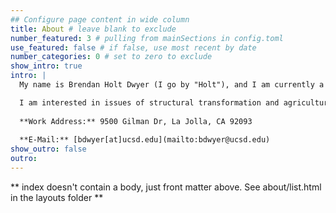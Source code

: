 ```yaml
---
## Configure page content in wide column
title: About # leave blank to exclude
number_featured: 3 # pulling from mainSections in config.toml
use_featured: false # if false, use most recent by date
number_categories: 0 # set to zero to exclude
show_intro: true
intro: |
  My name is Brendan Holt Dwyer (I go by "Holt"), and I am currently a PhD candidate in Economics at UC San Diego. I grew up in New Jersey, studied economics (major) and computer science (minor) at Princeton University, and worked as a research assistant at the Federal Reserve Board (Financial Stability) prior to starting my Ph.D.

  I am interested in issues of structural transformation and agriculture in developing countries, with experience working on India and Indonesia. I also study U.S. macro, in particular the effects of federal procurement spending on firm growth.
  
  **Work Address:** 9500 Gilman Dr, La Jolla, CA 92093
  
  **E-Mail:** [bdwyer[at]ucsd.edu](mailto:bdwyer@ucsd.edu)
show_outro: false
outro: 
---
```


** index doesn't contain a body, just front matter above.
See about/list.html in the layouts folder **